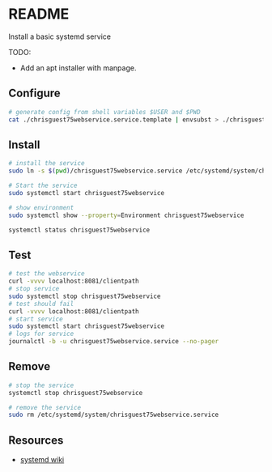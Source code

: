 # README

Install a basic systemd service  

TODO:

* Add an apt installer with manpage.  

## Configure

```sh
# generate config from shell variables $USER and $PWD
cat ./chrisguest75webservice.service.template | envsubst > ./chrisguest75webservice.service 
```

## Install

```sh
# install the service
sudo ln -s $(pwd)/chrisguest75webservice.service /etc/systemd/system/chrisguest75webservice.service  

# Start the service
sudo systemctl start chrisguest75webservice 

# show environment
sudo systemctl show --property=Environment chrisguest75webservice

systemctl status chrisguest75webservice 
```

## Test 

```sh
# test the webservice
curl -vvvv localhost:8081/clientpath  
# stop service
sudo systemctl stop chrisguest75webservice 
# test should fail
curl -vvvv localhost:8081/clientpath  
# start service
sudo systemctl start chrisguest75webservice
# logs for service
journalctl -b -u chrisguest75webservice.service --no-pager
```

## Remove

```sh
# stop the service
systemctl stop chrisguest75webservice 
```

```sh
# remove the service
sudo rm /etc/systemd/system/chrisguest75webservice.service  
```

## Resources

* [systemd wiki](https://www.freedesktop.org/wiki/Software/systemd/)  
